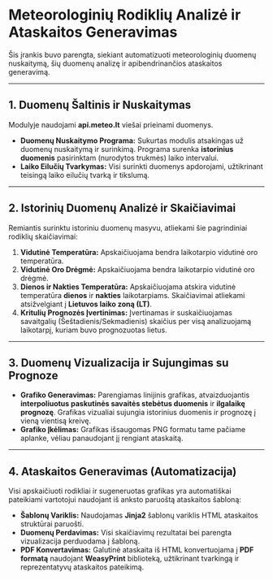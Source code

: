 # Meteorologinių Rodiklių Analizė ir Ataskaitos Generavimas

Šis įrankis buvo parengta, siekiant automatizuoti meteorologinių duomenų nuskaitymą, šių duomenų analizę ir apibendrinančios ataskaitos generavimą.

---

## 1. Duomenų Šaltinis ir Nuskaitymas

Modulyje naudojami **api.meteo.lt** viešai prieinami duomenys.

* **Duomenų Nuskaitymo Programa:** Sukurtas modulis atsakingas už duomenų nuskaitymą ir surinkimą. Programa surenka **istorinius duomenis** pasirinktam (nurodytos trukmės) laiko intervalui.
* **Laiko Eilučių Tvarkymas:** Visi surinkti duomenys apdorojami, užtikrinant teisingą laiko eilučių tvarką ir tikslumą.

---

## 2. Istorinių Duomenų Analizė ir Skaičiavimai

Remiantis surinktu istoriniu duomenų masyvu, atliekami šie pagrindiniai rodiklių skaičiavimai:

1.  **Vidutinė Temperatūra:** Apskaičiuojama bendra laikotarpio vidutinė oro temperatūra.
2.  **Vidutinė Oro Drėgmė:** Apskaičiuojama bendra laikotarpio vidutinė oro drėgmė.
3.  **Dienos ir Nakties Temperatūra:** Apskaičiuojama atskira vidutinė temperatūra **dienos** ir **nakties** laikotarpiams. Skaičiavimai atliekami atsižvelgiant į **Lietuvos laiko zoną (LT)**.
4.  **Kritulių Prognozės Įvertinimas:** Įvertinamas ir suskaičiuojamas savaitgalių (Šeštadienis/Sekmadienis) skaičius per visą analizuojamą laikotarpį, kuriam buvo prognozuotas lietus.

---

## 3. Duomenų Vizualizacija ir Sujungimas su Prognoze

* **Grafiko Generavimas:** Parengiamas linijinis grafikas, atvaizduojantis **interpoliuotus paskutinės savaitės stebėtus duomenis** ir **ilgalaikę prognozę**. Grafikas vizualiai sujungia istorinius duomenis ir prognozę į vieną vientisą kreivę.
* **Grafiko Įkėlimas:** Grafikas išsaugomas PNG formatu tame pačiame aplanke, vėliau panaudojant jį rengiant ataskaitą.

---

## 4. Ataskaitos Generavimas (Automatizacija)

Visi apskaičiuoti rodikliai ir sugeneruotas grafikas yra automatiškai pateikiami vartotojui naudojant iš anksto paruoštą ataskaitos šabloną:

* **Šablonų Variklis:** Naudojamas **Jinja2** šablonų variklis HTML ataskaitos struktūrai paruošti.
* **Duomenų Perdavimas:** Visi skaičiavimų rezultatai bei parengta vizualizacija perduodama į šabloną.
* **PDF Konvertavimas:** Galutinė ataskaita iš HTML konvertuojama į **PDF formatą** naudojant **WeasyPrint** biblioteką, užtikrinant tvarkingą ir reprezentatyvų ataskaitos pateikimą.